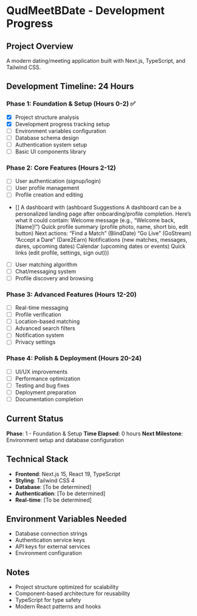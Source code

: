 # QudMeetBDate - Development Progress

## Project Overview
A modern dating/meeting application built with Next.js, TypeScript, and Tailwind CSS.

## Development Timeline: 24 Hours

### Phase 1: Foundation & Setup (Hours 0-2) ✅
- [x] Project structure analysis
- [x] Development progress tracking setup
- [ ] Environment variables configuration
- [ ] Database schema design
- [ ] Authentication system setup
- [ ] Basic UI components library

### Phase 2: Core Features (Hours 2-12)
- [ ] User authentication (signup/login)
- [ ] User profile management
- [ ] Profile creation and editing
- [] A dashboard with (ashboard Suggestions
A dashboard can be a personalized landing page after onboarding/profile completion. Here’s what it could contain:
Welcome message (e.g., “Welcome back, [Name]!”)
Quick profile summary (profile photo, name, short bio, edit button)
Next actions:
“Find a Match” (BlindDate)
“Go Live” (GoStream)
“Accept a Dare” (Dare2Earn)
Notifications (new matches, messages, dares, upcoming dates)
Calendar (upcoming dates or events)
Quick links (edit profile, settings, sign out)))
- [ ] User matching algorithm
- [ ] Chat/messaging system
- [ ] Profile discovery and browsing

### Phase 3: Advanced Features (Hours 12-20)
- [ ] Real-time messaging
- [ ] Profile verification
- [ ] Location-based matching
- [ ] Advanced search filters
- [ ] Notification system
- [ ] Privacy settings

### Phase 4: Polish & Deployment (Hours 20-24)
- [ ] UI/UX improvements
- [ ] Performance optimization
- [ ] Testing and bug fixes
- [ ] Deployment preparation
- [ ] Documentation completion

## Current Status
**Phase**: 1 - Foundation & Setup
**Time Elapsed**: 0 hours
**Next Milestone**: Environment setup and database configuration

## Technical Stack
- **Frontend**: Next.js 15, React 19, TypeScript
- **Styling**: Tailwind CSS 4
- **Database**: [To be determined]
- **Authentication**: [To be determined]
- **Real-time**: [To be determined]

## Environment Variables Needed
- Database connection strings
- Authentication service keys
- API keys for external services
- Environment configuration

## Notes
- Project structure optimized for scalability
- Component-based architecture for reusability
- TypeScript for type safety
- Modern React patterns and hooks 